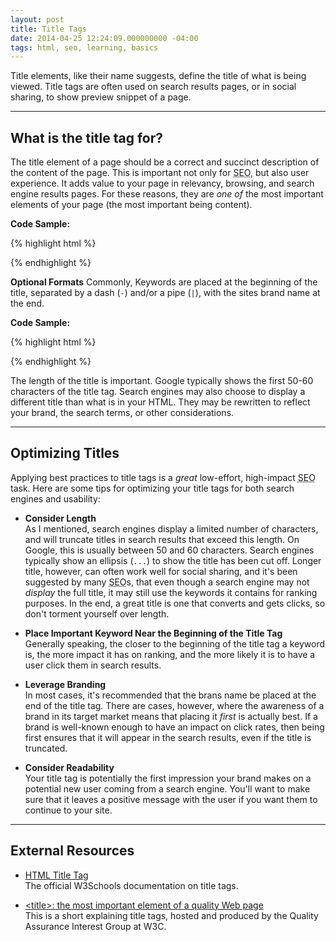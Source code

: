 ```yaml
---
layout: post
title: Title Tags
date: 2014-04-25 12:24:09.000000000 -04:00
tags: html, seo, learning, basics
---
```

Title elements, like their name suggests, define the title of what is being viewed. Title tags are often used on search results pages, or in social sharing, to show preview snippet of a page.

___

## What is the title tag for?
The title element of a page should be a correct and succinct description of the content of the page. This is important not only for <abbr title="Search Engine Optimization">SEO</abbr>, but also user experience. It adds value to your page in relevancy, browsing, and search engine results pages. For these reasons, they are *one of* the most important elements of your page (the most important being content).

**Code Sample:**

{% highlight html %}
<head>
	<title>Page Title</title>
</head>
{% endhighlight %}

**Optional Formats**
Commonly, Keywords are placed at the beginning of the title, separated by a dash (`-`) and/or a pipe (`|`), with the sites brand name at the end.

**Code Sample:**

{% highlight html %}
<head>
	<title>Primary Keyword - Secondary Keyword | Brand Name</title>
</head>
{% endhighlight %}

The length of the title is important. Google typically shows the first 50-60 characters of the title tag. Search engines may also choose to display a different title than what is in your HTML. They may be rewritten to reflect your brand, the search terms, or other considerations.

___

## Optimizing Titles
Applying best practices to title tags is a *great* low-effort, high-impact <abbr title="Search Engine Optimization">SEO</abbr> task. Here are some tips for optimizing your title tags for both search engines and usability:

* **Consider Length**<br />
As I mentioned, search engines display a limited number of characters, and will truncate titles in search results that exceed this length. On Google, this is usually between 50 and 60 characters. Search engines typically show an ellipsis (`...`) to show the title has been cut off. Longer title, however, can often work well for social sharing, and it's been suggested by many <abbr title="Search Engine Optimization">SEO</abbr>s, that even though a search engine may not *display* the full title, it may still use the keywords it contains for ranking purposes. In the end, a great title is one that converts and gets clicks, so don't torment yourself over length.

* **Place Important Keyword Near the Beginning of the Title Tag**<br />
Generally speaking, the closer to the beginning of the title tag a keyword is, the more impact it has on ranking, and the more likely it is to have a user click them in search results.

* **Leverage  Branding**<br />
In most cases, it's recommended that the brans name be placed at the end of the title tag. There are cases, however, where the awareness of a brand in its target market means that placing it *first* is actually best. If a brand is well-known enough to have an impact on click rates, then being first ensures that it will appear in the search results, even if the title is truncated.

* **Consider Readability**<br />
Your title tag is potentially the first impression your brand makes on a potential new user coming from a search engine. You'll want to make sure that it leaves a positive message with the user if you want them to continue to your site.


___

## External Resources

* [HTML Title Tag](http://www.w3schools.com/TAGS/tag_title.asp"target="_blank)<br />
The official W3Schools documentation on title tags.

* [&lt;title&gt;: the most important element of a quality Web page](http://www.w3.org/QA/Tips/good-titles"target="_blank)<br />
This is a short explaining title tags, hosted and produced by the Quality Assurance Interest Group at W3C.
